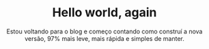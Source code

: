 ---
title: Hello world, again
subtitle: Estou voltando para o blog e começo contando como construí a nova versão, 97% mais leve, mais rápida e simples de manter. 
---